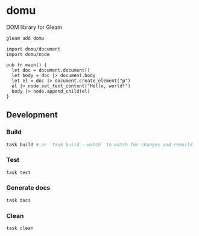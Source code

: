 # domu

DOM library for Gleam

<!--
[![Package Version](https://img.shields.io/hexpm/v/domu)](https://hex.pm/packages/domu)
[![Hex Docs](https://img.shields.io/badge/hex-docs-ffaff3)](https://hexdocs.pm/domu/)
-->

```sh
gleam add domu
```
```gleam
import domu/document
import domu/node

pub fn main() {
  let doc = document.document()
  let body = doc |> document.body
  let el = doc |> document.create_element("p")
  el |> node.set_text_content("Hello, world!")
  body |> node.append_child(el)
}
```

<!-- Further documentation can be found at <https://hexdocs.pm/domu>. -->

## Development

### Build

```sh
task build # or `task build --watch` to watch for changes and rebuild
```

### Test

```sh
task test
```

### Generate docs

```sh
task docs
```

### Clean

```sh
task clean
```
